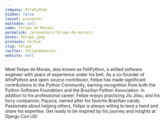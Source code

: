 ```yaml
---
company: AfroPython
hidden: false
layout: presenter
mastodon: null
name: Felipe de Morais
permalink: /presenters/felipe-de-morais/
photo: felipe.jpeg
pronouns: he/him
slug: felipe
twitter: felipedemorais_
website: null
---
```


Meet Felipe de Morais, also known as FeliPython, a skilled software engineer with years of experience under his belt. As a co-founder of AfroPython and open-source contributor, Felipe has made significant contributions to the Python Community, earning recognition from both the Python Software Foundation and the Brazilian Python Association. In addition to his professional career, Felipe enjoys practicing Jiu Jitsu, and his furry companion, Paçoca, named after his favorite Brazilian candy. Passionate about helping others, Felipe is always willing to lend a hand and share his expertise. Get ready to be inspired by his journey and insights at Django Con US!
